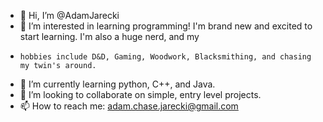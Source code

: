 - 👋 Hi, I’m @AdamJarecki
- 👀 I’m interested in learning programming! I'm brand new and excited to start learning. I'm also a huge nerd, and my 
-     hobbies include D&D, Gaming, Woodwork, Blacksmithing, and chasing my twin's around.
- 🌱 I’m currently learning python, C++, and Java.
- 💞️ I’m looking to collaborate on simple, entry level projects.
- 📫 How to reach me: adam.chase.jarecki@gmail.com

<!---
AdamJarecki/AdamJarecki is a ✨ special ✨ repository because its `README.md` (this file) appears on your GitHub profile.
You can click the Preview link to take a look at your changes.
--->
